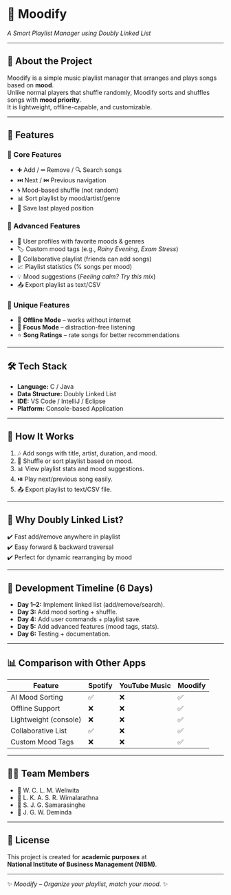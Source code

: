 # 🎵 Moodify  
*A Smart Playlist Manager using Doubly Linked List*  

---

## 📌 About the Project  
Moodify is a simple music playlist manager that arranges and plays songs based on **mood**.  
Unlike normal players that shuffle randomly, Moodify sorts and shuffles songs with **mood priority**.  
It is lightweight, offline-capable, and customizable.  

---

## 🚀 Features  

### 🎵 Core Features  
- ➕ Add / ➖ Remove / 🔍 Search songs  
- ⏭️ Next / ⏮️ Previous navigation  
- 🌀 Mood-based shuffle (not random)  
- 📊 Sort playlist by mood/artist/genre  
- 💾 Save last played position  

### 🎨 Advanced Features  
- 👤 User profiles with favorite moods & genres  
- 🏷️ Custom mood tags (e.g., *Rainy Evening*, *Exam Stress*)  
- 🤝 Collaborative playlist (friends can add songs)  
- 📈 Playlist statistics (% songs per mood)  
- 💡 Mood suggestions (*Feeling calm? Try this mix*)  
- 📤 Export playlist as text/CSV  

### 🌟 Unique Features  
- 📶 **Offline Mode** – works without internet  
- 🎯 **Focus Mode** – distraction-free listening  
- ⭐ **Song Ratings** – rate songs for better recommendations  

---

## 🛠️ Tech Stack  
- **Language:** C / Java  
- **Data Structure:** Doubly Linked List  
- **IDE:** VS Code / IntelliJ / Eclipse  
- **Platform:** Console-based Application  

---


## 📖 How It Works  
1. 🎶 Add songs with title, artist, duration, and mood.  
2. 🔀 Shuffle or sort playlist based on mood.  
3. 📊 View playlist stats and mood suggestions.  
4. ⏯️ Play next/previous song easily.  
5. 📤 Export playlist to text/CSV file.  

---

## 🎯 Why Doubly Linked List?  
✔️ Fast add/remove anywhere in playlist  
✔️ Easy forward & backward traversal  
✔️ Perfect for dynamic rearranging by mood  

---

## 📅 Development Timeline (6 Days)  
- **Day 1–2:** Implement linked list (add/remove/search).  
- **Day 3:** Add mood sorting + shuffle.  
- **Day 4:** Add user commands + playlist save.  
- **Day 5:** Add advanced features (mood tags, stats).  
- **Day 6:** Testing + documentation.  

---

## 📊 Comparison with Other Apps  
| Feature              | Spotify | YouTube Music | Moodify |
|----------------------|---------|----------------|---------|
| AI Mood Sorting      | ✅      | ❌             | ✅      |
| Offline Support      | ❌      | ❌             | ✅      |
| Lightweight (console)| ❌      | ❌             | ✅      |
| Collaborative List   | ✅      | ❌             | ✅      |
| Custom Mood Tags     | ❌      | ❌             | ✅      |

---

## 👨‍💻 Team Members  
- 👤 W. C. L. M. Weliwita  
- 👤 L. K. A. S. R. Wimalarathna  
- 👤 S. J. G. Samarasinghe  
- 👤 J. G. W. Deminda  

---

## 📜 License  
This project is created for **academic purposes** at  
**National Institute of Business Management (NIBM)**.  

---

✨ *Moodify – Organize your playlist, match your mood.* ✨
